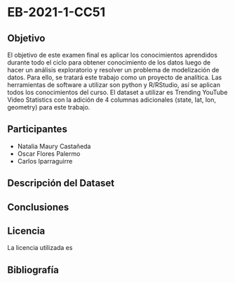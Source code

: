 # EB-2021-1-CC51

## Objetivo
El objetivo de este examen final es aplicar los conocimientos aprendidos durante todo el ciclo para obtener conocimiento de los datos luego de hacer un análisis exploratorio y resolver un problema de modelización de datos. Para ello, se tratará este trabajo como un proyecto de analítica. Las herramientas de software a utilizar son python y R/RStudio, así se aplican todos los conocimientos del curso. El dataset a utilizar es Trending YouTube Video Statistics con la adición de 4 columnas adicionales (state, Iat, lon, geometry) para este trabajo.

## Participantes
- Natalia Maury Castañeda
- Oscar Flores Palermo
- Carlos Iparraguirre

## Descripción del Dataset


## Conclusiones

## Licencia
La licencia utilizada es

## Bibliografía
